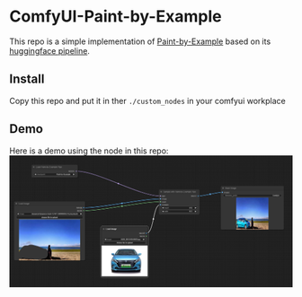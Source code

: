 # ComfyUI-Paint-by-Example

This repo is a simple implementation of [Paint-by-Example](https://github.com/Fantasy-Studio/Paint-by-Example) based on its [huggingface pipeline](https://huggingface.co/Fantasy-Studio/Paint-by-Example).

## Install

Copy this repo and put it in ther `./custom_nodes` in your comfyui workplace
## Demo 

Here is a demo using the node in this repo:
![demo](demo.png)

